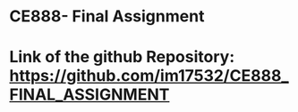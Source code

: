 # CE888- Final Assignment
# Link of the github Repository: https://github.com/im17532/CE888_FINAL_ASSIGNMENT